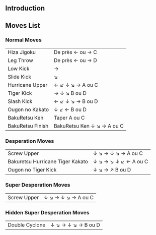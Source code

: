 ## Introduction

## Moves List

### Normal Moves

|                  |                            |
|------------------|----------------------------|
| Hiza Jigoku      | De près ← ou → C           |
| Leg Throw        | De près ← ou → D           |
| Low Kick         | →                          |
| Slide Kick       | ↘                          |
| Hurricane Upper  | ← ↙ ↓ ↘ → A ou C           |
| Tiger Kick       | → ↓ ↘ B ou D               |
| Slash Kick       | ← ↙ ↓ ↘ → B ou D           |
| Ougon no Kakato  | ↓ ↙ ← B ou D               |
| BakuRetsu Ken    | Taper A ou C               |
| BakuRetsu Finish | BakuRetsu Ken ↓ ↘ → A ou C |

### Desperation Moves

|                                  |                      |
|----------------------------------|----------------------|
| Screw Upper                      | ↓ ↘ → ↓ ↘ → A ou C   |
| Bakuretsu Hurricane Tiger Kakato | ↓ ↘ → ↘ ↓ ↙ ← A ou C |
| Ougon no Tiger Kick              | ↓ ↘ → ↗ B ou D       |

### Super Desperation Moves

|             |                    |
|-------------|--------------------|
| Screw Upper | ↓ ↘ → ↓ ↘ → A ou C |

### Hidden Super Desperation Moves

|                |                    |
|----------------|--------------------|
| Double Cyclone | ↓ ↘ → ↓ ↘ → B ou D |
